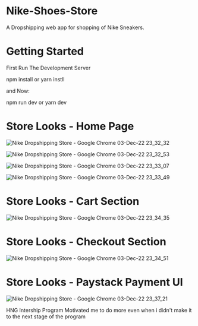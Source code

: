 # Nike-Shoes-Store
A Dropshipping web app for shopping of Nike Sneakers.

# Getting Started

First Run The Development Server

npm install or yarn instll

and Now:

npm run dev or yarn dev

# Store Looks - Home Page
![Nike Dropshipping Store - Google Chrome 03-Dec-22 23_32_32](https://user-images.githubusercontent.com/56152847/205465762-27e2d7ef-1936-4644-9d88-756a1a60bbb5.png)

![Nike Dropshipping Store - Google Chrome 03-Dec-22 23_32_53](https://user-images.githubusercontent.com/56152847/205465783-9eaa5a47-1a89-4a83-b44e-2c1d29a14a15.png)

![Nike Dropshipping Store - Google Chrome 03-Dec-22 23_33_07](https://user-images.githubusercontent.com/56152847/205465974-fcd9a59c-6c34-40f8-964d-111dcc09961c.png)

![Nike Dropshipping Store - Google Chrome 03-Dec-22 23_33_49](https://user-images.githubusercontent.com/56152847/205465977-02d75e66-1466-498c-a1b6-255f68b026a5.png)


# Store Looks - Cart Section
![Nike Dropshipping Store - Google Chrome 03-Dec-22 23_34_35](https://user-images.githubusercontent.com/56152847/205465812-a478f39d-f3c5-48f1-8316-0bfb167850c2.png)


# Store Looks - Checkout Section
![Nike Dropshipping Store - Google Chrome 03-Dec-22 23_34_51](https://user-images.githubusercontent.com/56152847/205465814-7ea46e66-da67-442a-8c4e-a1b1b6476a2a.png)


# Store Looks - Paystack Payment UI 
![Nike Dropshipping Store - Google Chrome 03-Dec-22 23_37_21](https://user-images.githubusercontent.com/56152847/205465993-2dbc1757-cfe1-4707-a0f7-2765060b0c56.png)

HNG Intership Program Motivated me to do more even when i didn't make it to the next stage of the program
